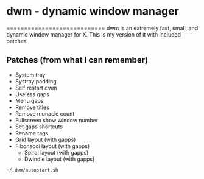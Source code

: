 # dwm - dynamic window manager
============================
dwm is an extremely fast, small, and dynamic window manager for X.
This is my version of it with included patches.

## Patches (from what I can remember)
- System tray
- Systray padding
- Self restart dwm
- Useless gaps
- Menu gaps
- Remove titles
- Remove monacle count
- Fullscreen show window number
- Set gaps shortcuts
- Rename tags
- Grid layout (with gapps)
- Fibonacci layout (with gapps)
    - Spiral layout (with gapps)
    - Dwindle layout (with gapps)

```
~/.dwm/autostart.sh
```

